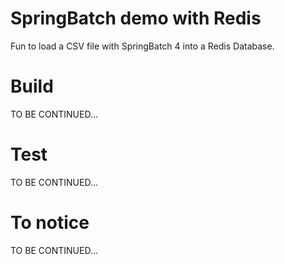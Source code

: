 # SpringBatch demo with Redis

Fun to load a CSV file with SpringBatch 4 into a Redis Database.

# Build

TO BE CONTINUED...

# Test

TO BE CONTINUED...

# To notice

TO BE CONTINUED...